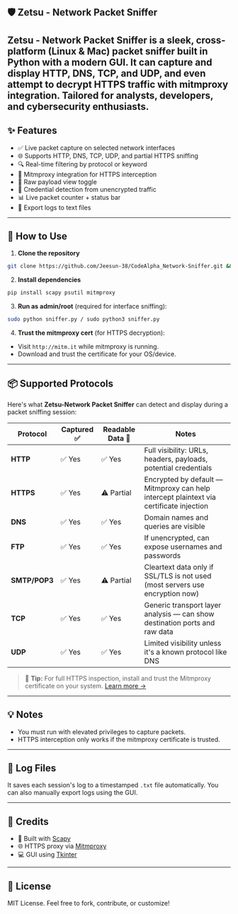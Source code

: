 ## 🛡️ Zetsu - Network Packet Sniffer

   Zetsu - Network Packet Sniffer is a sleek, cross-platform (Linux & Mac) packet sniffer built in Python with a modern GUI. It can capture and display HTTP, DNS, TCP, and UDP, and even attempt to decrypt HTTPS traffic with mitmproxy integration. Tailored for analysts, developers, and cybersecurity enthusiasts.
---

## ✨ Features

- ✅ Live packet capture on selected network interfaces
- 🌐 Supports HTTP, DNS, TCP, UDP, and partial HTTPS sniffing
- 🔍 Real-time filtering by protocol or keyword
- 🔐 Mitmproxy integration for HTTPS interception
- 📄 Raw payload view toggle
- 🧠 Credential detection from unencrypted traffic
- 📊 Live packet counter + status bar
- 📂 Export logs to text files

---

## 🧪 How to Use

1. **Clone the repository**

```bash
git clone https://github.com/Jeesun-38/CodeAlpha_Network-Sniffer.git && cd CodeAlpha_Network-Sniffer

```

2. **Install dependencies**

```bash
pip install scapy psutil mitmproxy
```

3. **Run as admin/root** (required for interface sniffing):

```bash
sudo python sniffer.py / sudo python3 sniffer.py
```

4. **Trust the mitmproxy cert** (for HTTPS decryption):

- Visit `http://mitm.it` while mitmproxy is running.
- Download and trust the certificate for your OS/device.

---

## 📦 Supported Protocols

Here's what **Zetsu-Network Packet Sniffer** can detect and display during a packet sniffing session:

| Protocol     | Captured ✅ | Readable Data 📖 | Notes |
|--------------|-------------|------------------|-------|
| **HTTP**     | ✅ Yes      | ✅ Yes            | Full visibility: URLs, headers, payloads, potential credentials |
| **HTTPS**    | ✅ Yes      | ⚠️ Partial        | Encrypted by default — Mitmproxy can help intercept plaintext via certificate injection |
| **DNS**      | ✅ Yes      | ✅ Yes            | Domain names and queries are visible |
| **FTP**      | ✅ Yes      | ✅ Yes            | If unencrypted, can expose usernames and passwords |
| **SMTP/POP3**| ✅ Yes      | ⚠️ Partial        | Cleartext data only if SSL/TLS is not used (most servers use encryption now) |
| **TCP**      | ✅ Yes      | ✅ Yes            | Generic transport layer analysis — can show destination ports and raw data |
| **UDP**      | ✅ Yes      | ✅ Yes            | Limited visibility unless it's a known protocol like DNS |

> 🔐 **Tip:** For full HTTPS inspection, install and trust the Mitmproxy certificate on your system. [Learn more →](https://docs.mitmproxy.org/stable/concepts-certificates/)

---

## 💡 Notes

- You must run with elevated privileges to capture packets.
- HTTPS interception only works if the mitmproxy certificate is trusted.

---

## 📁 Log Files

It saves each session's log to a timestamped `.txt` file automatically.
You can also manually export logs using the GUI.

---

## 🙌 Credits

- 🐍 Built with [Scapy](https://scapy.net)
- 🌐 HTTPS proxy via [Mitmproxy](https://mitmproxy.org)
- 💻 GUI using [Tkinter](https://wiki.python.org/moin/TkInter)

---

## 📜 License

MIT License. Feel free to fork, contribute, or customize!
